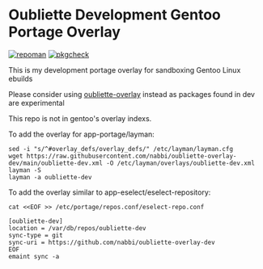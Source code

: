 # Oubliette Development Gentoo Portage Overlay 
[![repoman](https://github.com/nabbi/oubliette-overlay-dev/actions/workflows/repoman.yml/badge.svg)](https://github.com/nabbi/oubliette-overlay-dev/actions/workflows/repoman.yml)
[![pkgcheck](https://github.com/nabbi/oubliette-overlay-dev/actions/workflows/pkgcheck.yml/badge.svg)](https://github.com/nabbi/oubliette-overlay-dev/actions/workflows/pkgcheck.yml)

This is my development portage overlay for sandboxing Gentoo Linux ebuilds

Please consider using [oubliette-overlay](https://github.com/nabbi/oubliette-overlay) instead as packages found in dev are experimental


This repo is not in gentoo's overlay indexs.

To add the overlay for app-portage/layman:
```
sed -i "s/^#overlay_defs/overlay_defs/" /etc/layman/layman.cfg
wget https://raw.githubusercontent.com/nabbi/oubliette-overlay-dev/main/oubliette-dev.xml -O /etc/layman/overlays/oubliette-dev.xml
layman -S
layman -a oubliette-dev
```

To add the overlay similar to app-eselect/eselect-repository:
```
cat <<EOF >> /etc/portage/repos.conf/eselect-repo.conf

[oubliette-dev]
location = /var/db/repos/oubliette-dev
sync-type = git
sync-uri = https://github.com/nabbi/oubliette-overlay-dev
EOF
emaint sync -a
```
